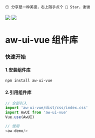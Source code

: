 ```
🕙 分享是一种美德，右上随手点个 🌟 Star，谢谢
```

<image src="https://aw-photo-app.oss-cn-guangzhou.aliyuncs.com/%E7%BB%84%E4%BB%B6%E5%BA%93%E6%96%87%E6%A1%A3/1.png">

<image src="https://aw-photo-app.oss-cn-guangzhou.aliyuncs.com/%E7%BB%84%E4%BB%B6%E5%BA%93%E6%96%87%E6%A1%A3/2.png">

# aw-ui-vue 组件库

### 快速开始

#### 1.安装组件库

```shell
npm install aw-ui-vue
```

#### 2.引用组件库

```js
// 全部引入
import 'aw-ui-vue/dist/css/index.css'
import AwUI from 'aw-ui-vue'
Vue.use(AwUI)

// 使用 
<aw-demo/>
```

